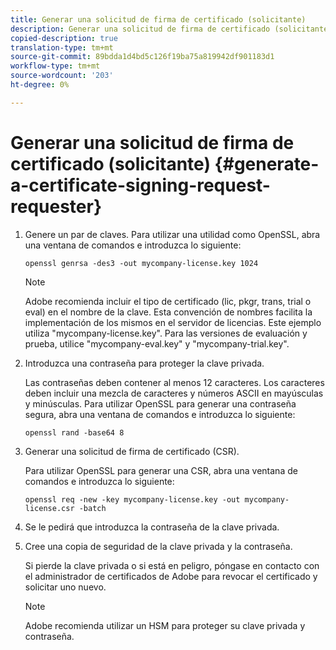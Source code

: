 ```yaml
---
title: Generar una solicitud de firma de certificado (solicitante)
description: Generar una solicitud de firma de certificado (solicitante)
copied-description: true
translation-type: tm+mt
source-git-commit: 89bdda1d4bd5c126f19ba75a819942df901183d1
workflow-type: tm+mt
source-wordcount: '203'
ht-degree: 0%

---
```



# Generar una solicitud de firma de certificado (solicitante) {#generate-a-certificate-signing-request-requester}

1. Genere un par de claves. Para utilizar una utilidad como OpenSSL, abra una ventana de comandos e introduzca lo siguiente:

   ```
   openssl genrsa -des3 -out mycompany-license.key 1024
   ```

   >[!NOTE]
   >
   >Adobe recomienda incluir el tipo de certificado (lic, pkgr, trans, trial o eval) en el nombre de la clave. Esta convención de nombres facilita la implementación de los mismos en el servidor de licencias. Este ejemplo utiliza &quot;mycompany-license.key&quot;. Para las versiones de evaluación y prueba, utilice &quot;mycompany-eval.key&quot; y &quot;mycompany-trial.key&quot;.

1. Introduzca una contraseña para proteger la clave privada.

   Las contraseñas deben contener al menos 12 caracteres. Los caracteres deben incluir una mezcla de caracteres y números ASCII en mayúsculas y minúsculas. Para utilizar OpenSSL para generar una contraseña segura, abra una ventana de comandos e introduzca lo siguiente:

   ```
   openssl rand -base64 8
   ```

1. Generar una solicitud de firma de certificado (CSR).

   Para utilizar OpenSSL para generar una CSR, abra una ventana de comandos e introduzca lo siguiente:

   ```
   openssl req -new -key mycompany-license.key -out mycompany-license.csr -batch 
   ```

1. Se le pedirá que introduzca la contraseña de la clave privada.
1. Cree una copia de seguridad de la clave privada y la contraseña.

   Si pierde la clave privada o si está en peligro, póngase en contacto con el administrador de certificados de Adobe para revocar el certificado y solicitar uno nuevo.

   >[!NOTE]
   >
   >Adobe recomienda utilizar un HSM para proteger su clave privada y contraseña.

